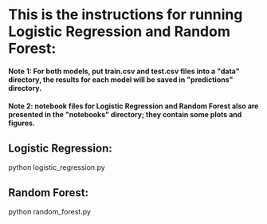 # This is the instructions for running Logistic Regression and Random Forest:

#### Note 1: For both models, put train.csv and test.csv files into a "data" directory, the results for each model will be saved in "predictions" directory.
#### Note 2: notebook files for Logistic Regression and Random Forest also are presented in the "notebooks" directory; they contain some plots and figures.

## Logistic Regression:
python logistic_regression.py


## Random Forest:
python random_forest.py


